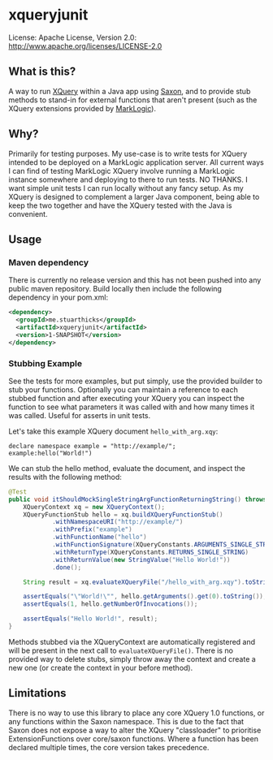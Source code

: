 xqueryjunit
============
License: Apache License, Version 2.0: http://www.apache.org/licenses/LICENSE-2.0

## What is this?

A way to run [XQuery](http://www.w3.org/XML/Query/) within a Java app using [Saxon](http://saxon.sourceforge.net/), and to provide stub methods to stand-in for external functions that aren't present (such as the XQuery extensions provided by [MarkLogic](http://www.marklogic.com/)).

## Why?

Primarily for testing purposes. My use-case is to write tests for XQuery intended to be deployed on a MarkLogic application server. All current ways I can find of testing MarkLogic XQuery involve running a MarkLogic instance somewhere and deploying to there to run tests. NO THANKS. I want simple unit tests I can run locally without any fancy setup. As my XQuery is designed to complement a larger Java component, being able to keep the two together and have the XQuery tested with the Java is convenient.

## Usage

### Maven dependency

There is currently no release version and this has not been pushed into any public maven repository. Build locally then include the following dependency in your pom.xml:

```xml
<dependency>
  <groupId>me.stuarthicks</groupId>
  <artifactId>xqueryjunit</artifactId>
  <version>1-SNAPSHOT</version>
</dependency>
```

### Stubbing Example

See the tests for more examples, but put simply, use the provided builder to stub your functions. Optionally you can maintain a reference to each stubbed function and after executing your XQuery you can inspect the function to see what parameters it was called with and how many times it was called. Useful for asserts in unit tests.

Let's take this example XQuery document `hello_with_arg.xqy`:
```xquery
declare namespace example = "http://example/";
example:hello("World!")
```

We can stub the hello method, evaluate the document, and inspect the results with the following method:
```java
@Test
public void itShouldMockSingleStringArgFunctionReturningString() throws XQueryException {
    XQueryContext xq = new XQueryContext();
    XQueryFunctionStub hello = xq.buildXQueryFunctionStub()
            .withNamespaceURI("http://example/")
            .withPrefix("example")
            .withFunctionName("hello")
            .withFunctionSignature(XQueryConstants.ARGUMENTS_SINGLE_STRING)
            .withReturnType(XQueryConstants.RETURNS_SINGLE_STRING)
            .withReturnValue(new StringValue("Hello World!"))
            .done();

    String result = xq.evaluateXQueryFile("/hello_with_arg.xqy").toString();

    assertEquals("\"World!\"", hello.getArguments().get(0).toString());
    assertEquals(1, hello.getNumberOfInvocations());

    assertEquals("Hello World!", result);
}
```

Methods stubbed via the XQueryContext are automatically registered and will be present in the next call to `evaluateXQueryFile()`. There is no provided way to delete stubs, simply throw away the context and create a new one (or create the context in your before method).

## Limitations

There is no way to use this library to place any core XQuery 1.0 functions, or any functions within the Saxon namespace. This is due to the fact that Saxon does not expose a way to alter the XQuery "classloader" to prioritise ExtensionFunctions over core/saxon functions. Where a function has been declared multiple times, the core version takes precedence.
